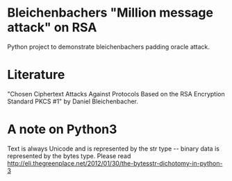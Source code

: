 # Bleichenbachers "Million message attack" on RSA

Python project to demonstrate bleichenbachers padding oracle attack.

# Literature

"Chosen Ciphertext Attacks Against Protocols Based on the RSA Encryption Standard PKCS #1" by Daniel Bleichenbacher.

# A note on Python3

Text is always Unicode and is represented by the str type -- binary data is represented by the bytes type. Please read http://eli.thegreenplace.net/2012/01/30/the-bytesstr-dichotomy-in-python-3
